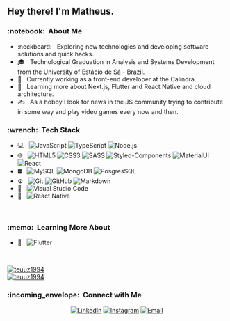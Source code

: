 <h2> Hey there! I'm Matheus.</h2>

<h3>:notebook: &nbsp;About Me </h3>

- :neckbeard: &nbsp; Exploring new technologies and developing software solutions and quick hacks.
- :mortar_board: &nbsp; Technological Graduation in Analysis and Systems Development from the University of Estácio de Sá - Brazil.
- :briefcase: &nbsp; 
Currently working as a front-end developer at the Calindra.
- :seedling: &nbsp; Learning more about Next.js, Flutter and React Native and cloud architecture.
- ✍️ &nbsp; As a hobby I look for news in the JS community trying to contribute in some way and play video games every now and then.

<h3>:wrench: &nbsp;Tech Stack</h3>

- :computer: &nbsp;
  ![JavaScript](https://img.shields.io/badge/-JavaScript-333333?style=flat&logo=JavaScript)
  ![TypeScript](https://img.shields.io/badge/-TypeScript-333333?style=flat&logo=TypeScript)
  ![Node.js](https://img.shields.io/badge/-Node.js-333333?style=flat&logo=node.js)
- 🌐 &nbsp;
  ![HTML5](https://img.shields.io/badge/-HTML5-333333?style=flat&logo=HTML5)
  ![CSS3](https://img.shields.io/badge/-CSS3-333333?style=flat&logo=CSS3&logoColor=1572B6)
  ![SASS](https://img.shields.io/badge/-Sass-333333?style=flat&logo=sass&logoColor=CC6699)
  ![Styled-Components](https://img.shields.io/badge/-Styled%20Components-333333?style=flat&logo=styled-components&logoColor=DB7093)
  ![MaterialUI](https://img.shields.io/badge/-MaterialUI-333333?style=flat&logo=material-ui&logoColor=0081CB)
  ![React](https://img.shields.io/badge/-React-333333?style=flat&logo=react)
- 🛢 &nbsp;
  ![MySQL](https://img.shields.io/badge/-MySQL-333333?style=flat&logo=mysql)
  ![MongoDB](https://img.shields.io/badge/-MongoDB-333333?style=flat&logo=mongodb)
  ![PosgresSQL](https://img.shields.io/badge/-PostgresSQL-333333?style=flat&logo=postgresql&logoColor=336791)
- ⚙️ &nbsp;
  ![Git](https://img.shields.io/badge/-Git-333333?style=flat&logo=git)
  ![GitHub](https://img.shields.io/badge/-GitHub-333333?style=flat&logo=github)
  ![Markdown](https://img.shields.io/badge/-Markdown-333333?style=flat&logo=markdown)
- 🔧 &nbsp;
  ![Visual Studio Code](https://img.shields.io/badge/-Visual%20Studio%20Code-333333?style=flat&logo=visual-studio-code&logoColor=007ACC)
- :iphone: &nbsp;
  ![React Native](https://img.shields.io/badge/-React%20Native-333333?style=flat&logo=react&logoColor=)

<br/>

<h3>:memo: &nbsp;Learning More About</h3>

- :book: &nbsp;
  ![Flutter](https://img.shields.io/badge/-Flutter-333333?style=flat&logo=flutter&logoColor=02569B)

  <br/>

<a href="https://github.com/teuuz1994">
  <img src="https://github-readme-stats.vercel.app/api?username=teuuz1994&show_icons=true" alt="teuuz1994" />
  <br/>
  <img src="https://github-readme-stats.vercel.app/api/top-langs/?username=teuuz1994&layout=compact&hide=html" alt="teuuz1994" />
</a>

<br/>

<h3>:incoming_envelope: &nbsp;Connect with Me </h3>

<p align="center">
<a href="https://www.linkedin.com/in/matheus-da-guia-de-campos/" target="_blank"><img alt="LinkedIn" src="https://img.shields.io/badge/LinkedIn-Matheus%20da%20Guia%20de%20Campos-blue?style=flat-square&logo=linkedin"></a>
<a href="https://www.instagram.com/matheusrjig/" target="_blank"><img alt="Instagram" src="https://img.shields.io/badge/Instagram-matheusrjig_-blue?style=flat-square&logo=instagram"></a>
<a href="mailto:avsingh@umass.edu"><img alt="Email" src="https://img.shields.io/badge/Email-matheus.rj.ig@gmail.com-blue?style=flat-square&logo=gmail"></a>
</p>
